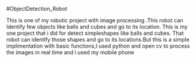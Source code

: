 #ObjectDetection_Robot

This is one of my robotic project with image processing .This robot can Identify few objects like balls and cubes and go to its location. This is my one project that i did for detect simpleshapes like balls and cubes. That robot can identify those shapes and go to its locations.But this is a simple implimentation with basic functions,I used python and open cv to process the images in real time and i used my mobile phone
